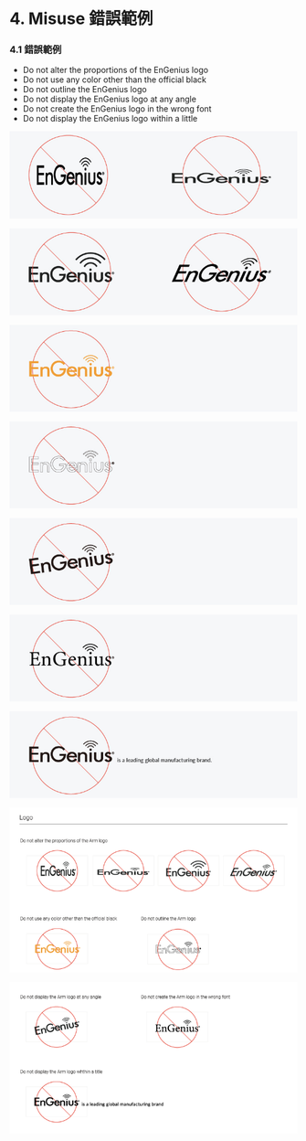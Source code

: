 # 4.  Misuse 錯誤範例

### 4.1 錯誤範例

* Do not alter the proportions of the EnGenius logo
* Do not use any color other than the official black
* Do not outline the EnGenius logo
* Do not display the EnGenius logo at any angle
* Do not create the EnGenius logo in the wrong font
* Do not display the EnGenius logo within a little

![](../.gitbook/assets/gong-zuo-qu-yu-1-fu-ben-28100.jpg)

![](../.gitbook/assets/gong-zuo-qu-yu-1-fu-ben-29100.jpg)

![](../.gitbook/assets/gong-zuo-qu-yu-1-fu-ben-30100.jpg)

![](../.gitbook/assets/gong-zuo-qu-yu-1-fu-ben-31100.jpg)

![](../.gitbook/assets/gong-zuo-qu-yu-1-fu-ben-32100.jpg)

![](../.gitbook/assets/gong-zuo-qu-yu-1-fu-ben-34100.jpg)

![](../.gitbook/assets/gong-zuo-qu-yu-1-fu-ben-33100.jpg)

![](../.gitbook/assets/engenius-05%20%282%29.png)

![](../.gitbook/assets/engenius-06.png)

